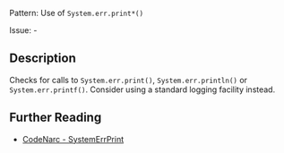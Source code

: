 Pattern: Use of `System.err.print*()`

Issue: -

## Description

Checks for calls to `System.err.print()`, `System.err.println()` or `System.err.printf()`. Consider using a standard logging facility instead.

## Further Reading

* [CodeNarc - SystemErrPrint](https://codenarc.github.io/CodeNarc/codenarc-rules-logging.html#systemerrprint-rule)